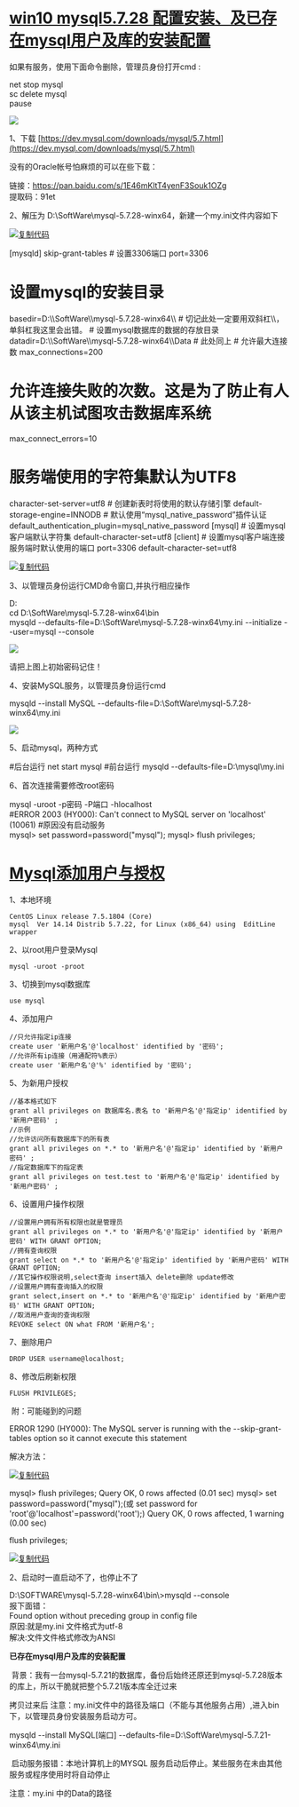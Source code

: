 # [win10 mysql5.7.28 配置安装、及已存在mysql用户及库的安装配置](https://www.cnblogs.com/xiaoruilin/p/11995308.html)

如果有服务，使用下面命令删除，管理员身份打开cmd :

net stop mysql  
sc delete mysql  
pause

![](https://img2018.cnblogs.com/blog/822458/201912/822458-20191206145444849-624574352.png)

1、下载 [https://dev.mysql.com/downloads/mysql/5.7.html](https://dev.mysql.com/downloads/mysql/5.7.html)

没有的Oracle帐号怕麻烦的可以在些下载：

链接：https://pan.baidu.com/s/1E46mKltT4yenF3Souk1OZg  
提取码：91et

2、解压为 D:\\SoftWare\\mysql-5.7.28-winx64，新建一个my.ini文件内容如下

[![复制代码](https://www.cnblogs.com//common.cnblogs.com/images/copycode.gif)](javascript:void(0); "复制代码")

\[mysqld\]
skip\-grant-tables # 设置3306端口
port=3306
# 设置mysql的安装目录
basedir=D:\\\\SoftWare\\\\mysql-5.7.28-winx64\\\\   # 切记此处一定要用双斜杠\\\\，单斜杠我这里会出错。 # 设置mysql数据库的数据的存放目录
datadir=D:\\\\SoftWare\\\\mysql-5.7.28-winx64\\\\Data   # 此处同上 # 允许最大连接数
max\_connections=200
# 允许连接失败的次数。这是为了防止有人从该主机试图攻击数据库系统
max\_connect\_errors=10
# 服务端使用的字符集默认为UTF8
character-set-server=utf8 # 创建新表时将使用的默认存储引擎
default\-storage-engine=INNODB # 默认使用“mysql\_native\_password”插件认证
default\_authentication\_plugin=mysql\_native\_password
\[mysql\] # 设置mysql客户端默认字符集
default\-character-set=utf8
\[client\] # 设置mysql客户端连接服务端时默认使用的端口
port=3306
default\-character-set=utf8

[![复制代码](https://www.cnblogs.com//common.cnblogs.com/images/copycode.gif)](javascript:void(0); "复制代码")

3、以管理员身份运行CMD命令窗口,并执行相应操作

D:  
cd D:\\SoftWare\\mysql-5.7.28-winx64\\bin  
mysqld --defaults\-file\=D:\\SoftWare\\mysql-5.7.28-winx64\\my.ini --initialize --user=mysql --console

![](https://img2018.cnblogs.com/blog/822458/201912/822458-20191206145557768-1742665627.png)

请把上图上初始密码记住！

4、安装MySQL服务，以管理员身份运行cmd

mysqld --install MySQL --defaults\-file\=D:\\SoftWare\\mysql-5.7.28-winx64\\my.ini

![](https://img2018.cnblogs.com/blog/822458/201912/822458-20191206145739769-1213508783.png)

5、启动mysql，两种方式

#后台运行 
net start mysql #前台运行
mysqld --defaults\-file\=D:\\mysql\\my.ini     

6、首次连接需要修改root密码

 mysql -uroot -p密码 -P端口 -hlocalhost  
#ERROR 2003 (HY000): Can't connect to MySQL server on 'localhost' (10061) #原因没有启动服务  
 mysql\> set password=password("mysql");
 mysql\> flush privileges;

# [Mysql添加用户与授权](https://www.cnblogs.com/zhangjianqiang/p/10019809.html)

1、本地环境

```
CentOS Linux release 7.5.1804 (Core)
mysql  Ver 14.14 Distrib 5.7.22, for Linux (x86_64) using  EditLine wrapper
```

2、以root用户登录Mysql

```
mysql -uroot -proot
```

3、切换到mysql数据库

```
use mysql
```

4、添加用户

```
//只允许指定ip连接
create user '新用户名'@'localhost' identified by '密码';
//允许所有ip连接（用通配符%表示）
create user '新用户名'@'%' identified by '密码';
```

5、为新用户授权

```
//基本格式如下
grant all privileges on 数据库名.表名 to '新用户名'@'指定ip' identified by '新用户密码' ;
//示例
//允许访问所有数据库下的所有表
grant all privileges on *.* to '新用户名'@'指定ip' identified by '新用户密码' ;
//指定数据库下的指定表
grant all privileges on test.test to '新用户名'@'指定ip' identified by '新用户密码' ;
```

6、设置用户操作权限

```
//设置用户拥有所有权限也就是管理员
grant all privileges on *.* to '新用户名'@'指定ip' identified by '新用户密码' WITH GRANT OPTION;
//拥有查询权限
grant select on *.* to '新用户名'@'指定ip' identified by '新用户密码' WITH GRANT OPTION;
//其它操作权限说明,select查询 insert插入 delete删除 update修改
//设置用户拥有查询插入的权限
grant select,insert on *.* to '新用户名'@'指定ip' identified by '新用户密码' WITH GRANT OPTION;
//取消用户查询的查询权限
REVOKE select ON what FROM '新用户名';
```

7、删除用户

```
DROP USER username@localhost;
```

8、修改后刷新权限

```
FLUSH PRIVILEGES;
```

 附：可能碰到的问题

ERROR 1290 (HY000): The MySQL server is running with the --skip-grant-tables option so it cannot execute this statement

解决方法：

[![复制代码](https://www.cnblogs.com//common.cnblogs.com/images/copycode.gif)](javascript:void(0); "复制代码")

mysql> flush privileges;
Query OK, 0 rows affected (0.01 sec)
mysql\> set password=password("mysql");(或 set password for 'root'@'localhost'=password('root');)
Query OK, 0 rows affected, 1 warning (0.00 sec)

flush privileges;

[![复制代码](https://www.cnblogs.com//common.cnblogs.com/images/copycode.gif)](javascript:void(0); "复制代码")

2、启动时一直启动不了，也停止不了

D:\\SOFTWARE\\mysql-5.7.28-winx64\\bin\\>mysqld --console  
报下面错：  
Found option without preceding group in config file  
原因:就是my.ini 文件格式为utf-8   
解决:文件文件格式修改为ANSI

 **已存在mysql用户及库的安装配置**

 背景：我有一台mysql-5.7.21的数据库，备份后始终还原还到mysql-5.7.28版本的库上，所以干脆就把整个5.7.21版本库全迁过来

拷贝过来后 注意：my.ini文件中的路径及端口（不能与其他服务占用）,进入bin下，以管理员身份安装服务启动方可。

mysqld --install MySQL\[端口\] --defaults-file=D:\\SoftWare\\mysql-5.7.21-winx64\\my.ini

 启动服务报错：本地计算机上的MYSQL 服务启动后停止。某些服务在未由其他服务或程序使用时将自动停止

注意：my.ini 中的Data的路径